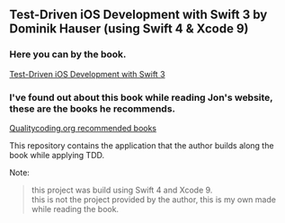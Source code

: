 ## Test-Driven iOS Development with Swift 3 by Dominik Hauser (using Swift 4 & Xcode 9)

### Here you can by the book.
[Test-Driven iOS Development with Swift 3](http://amzn.to/2usERCX)

### I've found out about this book while reading Jon's website, these are the books he recommends.
[Qualitycoding.org recommended books](http://qualitycoding.org/books/)

This repository contains the application that the author builds along the book while applying TDD.

Note:
> this project was build using Swift 4 and Xcode 9.  
> this is not the project provided by the author, this is my own made while reading the book.

